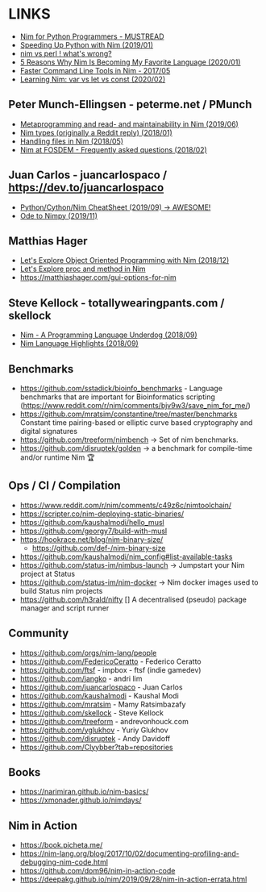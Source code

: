 # LINKS
- [Nim for Python Programmers - MUSTREAD](https://github.com/nim-lang/Nim/wiki/Nim-for-Python-Programmers)
- [Speeding Up Python with Nim (2019/01)](https://robert-mcdermott.gitlab.io/posts/speeding-up-python-with-nim/)
- [nim vs perl ! what's wrong?](https://forum.nim-lang.org/t/2816)
- [5 Reasons Why Nim Is Becoming My Favorite Language (2020/01)](https://dev.to/rburmorrison/5-reasons-why-nim-is-becoming-my-favorite-language-4oke)
- [Faster Command Line Tools in Nim - 2017/05](https://nim-lang.org/blog/2017/05/25/faster-command-line-tools-in-nim.html)
- [Learning Nim: var vs let vs const (2020/02)](https://dev.to/sigmapie8/learning-nim-var-vs-let-vs-const-25l8)


## Peter Munch-Ellingsen - peterme.net / PMunch
- [Metaprogramming and read- and maintainability in Nim (2019/06)](https://peterme.net/metaprogramming-and-read-and-maintainability-in-nim.html)
- [Nim types (originally a Reddit reply) (2018/01)](https://peterme.net/nim-types-originally-a-reddit-reply.html)
- [Handling files in Nim (2018/05)](https://peterme.net/handling-files-in-nim.html)
- [Nim at FOSDEM - Frequently asked questions (2018/02)](https://peterme.net/nim-at-fosdem-frequently-asked-questions.html)

## Juan Carlos - juancarlospaco / https://dev.to/juancarlospaco
- [Python/Cython/Nim CheatSheet (2019/09) -> AWESOME!](https://dev.to/juancarlospaco/python-cython-nim-cheatsheet-hjj)
- [Ode to Nimpy (2019/11)](https://dev.to/juancarlospaco/ode-to-nimpy-4753)


## Matthias Hager
- [Let's Explore Object Oriented Programming with Nim (2018/12)](https://matthiashager.com/nim-object-oriented-programming)
- [Let's Explore proc and method in Nim](https://matthiashager.com/proc-method-nim)
- https://matthiashager.com/gui-options-for-nim

## Steve Kellock - totallywearingpants.com / skellock
- [Nim - A Programming Language Underdog (2018/09)](https://totallywearingpants.com/posts/nim-underdog/)
- [Nim Language Highlights (2018/09)](https://totallywearingpants.com/posts/nim-language-highlights/)

## Benchmarks
- https://github.com/sstadick/bioinfo_benchmarks - Language benchmarks that are important for Bioinformatics scripting (https://www.reddit.com/r/nim/comments/bjv9w3/save_nim_for_me/)
- https://github.com/mratsim/constantine/tree/master/benchmarks Constant time pairing-based or elliptic curve based cryptography and digital signatures
- https://github.com/treeform/nimbench -> Set of nim benchmarks.
- https://github.com/disruptek/golden -> a benchmark for compile-time and/or runtime Nim 🏆

## Ops / CI / Compilation

- https://www.reddit.com/r/nim/comments/c49z6c/nimtoolchain/
- https://scripter.co/nim-deploying-static-binaries/
- https://github.com/kaushalmodi/hello_musl
- https://github.com/georgy7/build-with-musl
- https://hookrace.net/blog/nim-binary-size/
    - https://github.com/def-/nim-binary-size
- https://github.com/kaushalmodi/nim_config#list-available-tasks
- https://github.com/status-im/nimbus-launch -> Jumpstart your Nim project at Status
- https://github.com/status-im/nim-docker -> Nim docker images used to build Status nim projects
- https://github.com/h3rald/nifty [] A decentralised (pseudo) package manager and script runner


## Community
- https://github.com/orgs/nim-lang/people
- https://github.com/FedericoCeratto - Federico Ceratto
- https://github.com/ftsf - impbox - ftsf (indie gamedev)
- https://github.com/jangko - andri lim
- https://github.com/juancarlospaco - Juan Carlos
- https://github.com/kaushalmodi - Kaushal Modi
- https://github.com/mratsim - Mamy Ratsimbazafy
- https://github.com/skellock - Steve Kellock
- https://github.com/treeform - andrevonhouck.com
- https://github.com/yglukhov - Yuriy Glukhov
- https://github.com/disruptek - Andy Davidoff
- https://github.com/Clyybber?tab=repositories


## Books

- https://narimiran.github.io/nim-basics/
- https://xmonader.github.io/nimdays/


## Nim in Action
- https://book.picheta.me/
- https://nim-lang.org/blog/2017/10/02/documenting-profiling-and-debugging-nim-code.html
- https://github.com/dom96/nim-in-action-code
- https://deepakg.github.io/nim/2019/09/28/nim-in-action-errata.html
